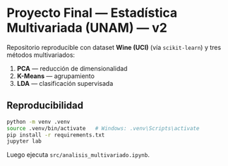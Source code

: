 # Proyecto Final — Estadística Multivariada (UNAM) — v2

Repositorio reproducible con dataset **Wine (UCI)** (vía `scikit-learn`) y tres métodos multivariados:
1. **PCA** — reducción de dimensionalidad
2. **K-Means** — agrupamiento
3. **LDA** — clasificación supervisada

## Reproducibilidad
```bash
python -m venv .venv
source .venv/bin/activate   # Windows: .venv\Scripts\activate
pip install -r requirements.txt
jupyter lab
```
Luego ejecuta `src/analisis_multivariado.ipynb`.
